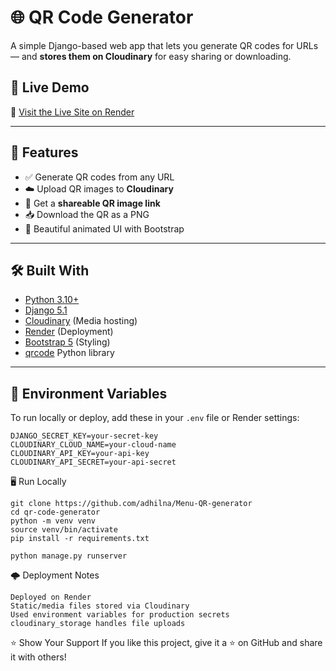 # 🌐 QR Code Generator

A simple Django-based web app that lets you generate QR codes for URLs — and **stores them on Cloudinary** for easy sharing or downloading.

## 🚀 Live Demo

🔗 [Visit the Live Site on Render](https://menu-qr-generator.onrender.com/)


---

## 📸 Features

- ✅ Generate QR codes from any URL
- ☁️ Upload QR images to **Cloudinary**
- 🔗 Get a **shareable QR image link**
- 📥 Download the QR as a PNG
- 🎨 Beautiful animated UI with Bootstrap

---

## 🛠️ Built With

- [Python 3.10+](https://www.python.org/)
- [Django 5.1](https://www.djangoproject.com/)
- [Cloudinary](https://cloudinary.com/) (Media hosting)
- [Render](https://render.com/) (Deployment)
- [Bootstrap 5](https://getbootstrap.com/) (Styling)
- [qrcode](https://pypi.org/project/qrcode/) Python library

---

## 🧰 Environment Variables

To run locally or deploy, add these in your `.env` file or Render settings:

```env
DJANGO_SECRET_KEY=your-secret-key
CLOUDINARY_CLOUD_NAME=your-cloud-name
CLOUDINARY_API_KEY=your-api-key
CLOUDINARY_API_SECRET=your-api-secret
```

🖥️ Run Locally
```
git clone https://github.com/adhilna/Menu-QR-generator
cd qr-code-generator
python -m venv venv
source venv/bin/activate
pip install -r requirements.txt

python manage.py runserver
```
🌩️ Deployment Notes
```
Deployed on Render
Static/media files stored via Cloudinary
Used environment variables for production secrets
cloudinary_storage handles file uploads
```
⭐️ Show Your Support
If you like this project, give it a ⭐ on GitHub and share it with others!
